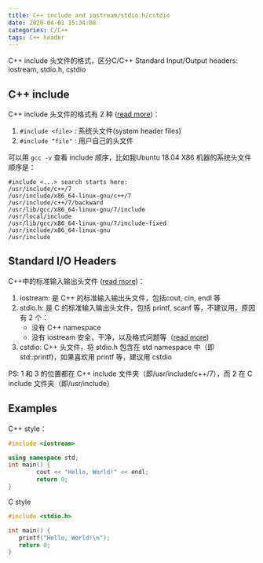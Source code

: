 ```yaml
---
title: C++ include and iostream/stdio.h/cstdio
date: 2020-04-01 15:34:08
categories: C/C++
tags: C++ header
---
```


C++ include 头文件的格式，区分C/C++ Standard Input/Output headers: iostream, stdio.h, cstdio

<!--more-->

## C++ include

C++ include 头文件的格式有 2 种 ([read more](https://gcc.gnu.org/onlinedocs/cpp/Include-Syntax.html))：

1. `#include <file>` : 系统头文件(system header files)
2. `#include "file"` : 用户自己的头文件

可以用 `gcc -v` 查看 include 顺序，比如我Ubuntu 18.04 X86 机器的系统头文件顺序是：

```
#include <...> search starts here:
/usr/include/c++/7
/usr/include/x86_64-linux-gnu/c++/7
/usr/include/c++/7/backward
/usr/lib/gcc/x86_64-linux-gnu/7/include
/usr/local/include
/usr/lib/gcc/x86_64-linux-gnu/7/include-fixed
/usr/include/x86_64-linux-gnu
/usr/include
```

## Standard I/O Headers

C++中的标准输入输出头文件 ([read more](https://docs.oracle.com/cd/E19059-01/wrkshp50/805-4956/6j4mh6gov/index.html))：

1. iostream: 是 C++ 的标准输入输出头文件，包括cout, cin, endl 等
2. stdio.h: 是 C 的标准输入输出头文件，包括 printf, scanf 等，不建议用，原因有 2 个：
   - 没有 C++ namespace
   - 没有 iostream 安全，干净，以及格式问题等（[read more](https://www.quora.com/Is-stdio-h-better-than-iostream))
3. cstdio: C++ 头文件，将 stdio.h 包含在 std namespace 中（即 std::printf)，如果喜欢用 printf 等，建议用 cstdio

PS: 1 和 3 的位置都在 C++ include 文件夹（即/usr/include/c++/7），而 2 在 C include 文件夹（即/usr/include）

## Examples

C++ style：

```cpp
#include <iostream>

using namespace std;
int main() {
        cout << "Hello, World!" << endl;
        return 0;
}
```

C style

```c
#include <stdio.h>

int main() {
   printf("Hello, World!\n");
   return 0;
}
```
